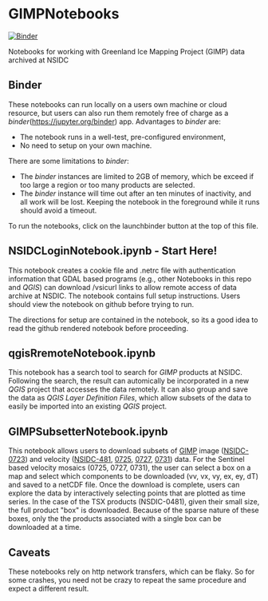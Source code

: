 # GIMPNotebooks

[![Binder](https://gke.mybinder.org/badge_logo.svg)](https://gke.mybinder.org/v2/gh/fastice/GIMPNotebooks/master?urlpath=lab)

Notebooks for working with Greenland Ice Mapping Project (GIMP) data archived at NSIDC

## Binder

These notebooks can run locally on a users own machine or cloud resource, but users can also run them remotely free of charge as a *binder*(https://jupyter.org/binder) app. Advantages to *binder* are:
- The notebook runs in a well-test, pre-configured environment,
- No need to setup on your own machine.

There are some limitations to *binder*:
- The *binder* instances are limited to 2GB of memory, which be exceed if too large a region or too many products are selected.
- The *binder* instance will time out after an ten minutes of inactivity, and all work will be lost. Keeping the notebook in the foreground while it runs should avoid a timeout. 

To run the notebooks, click on the launchbinder button at the top of this file.

## NSIDCLoginNotebook.ipynb - Start Here!
This notebook creates a cookie file and .netrc file with authentication information that GDAL based programs (e.g., other Notebooks in this repo and *QGIS*) can download /vsicurl links to allow remote access of data archive at NSDIC. The notebook contains full setup instructions. Users should view the notebook on github before trying to run.

The directions for setup are contained in the notebook, so its a good idea to read the github rendered notebook before proceeding.

## qgisRremoteNotebook.ipynb

This notebook has a search tool to search for *GIMP* products at NSIDC. Following the search, the result can automically be incorporated in a new *QGIS* project that accesses the data remotely. It can also group and save the data as *QGIS Layer Definition Files*, which allow subsets of the data to easily be imported into an existing *QGIS* project.

## GIMPSubsetterNotebook.ipynb

This notebook allows users to download subsets of [GIMP](https://nsidc.org/data/measures/gimp) image ([NSIDC-0723](https://nsidc.org/data/nsidc-0723)) and velocity ([NSIDC-481](https://nsidc.org/data/nsidc-0481), [0725](https://nsidc.org/data/nsidc-0725), [0727](https://nsidc.org/data/nsidc-0727), [0731](https://nsidc.org/data/nsidc-0731)) data. For the Sentinel based velocity mosaics (0725, 0727, 0731), the user can select a box on a map and select which components to be downloaded (vv, vx, vy, ex, ey, dT) and saved to a netCDF file. Once the download is complete, users can explore the data by interactively selecting points that are plotted as time series. In the case of the TSX products (NSDIC-0481), given their small size, the full product "box" is downloaded. Because of the sparse nature of these boxes, only the the products associated with a single box can be downloaded at a time.

## Caveats

These notebooks rely on http network transfers, which can be flaky. So for some crashes, you need not be crazy to repeat the same procedure and expect a different result.